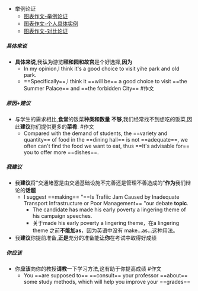 - 举例论证
	- [图表作文-举例论证](图表作文-举例论证.md)
	- [图表作文-个人具体实例](图表作文-个人具体实例.md)
	- [图表作文-对比论证](图表作文-对比论证.md)
##### 具体来说
- **具体来说**,我**认为**游览**颐和园和故宫**是个好选择,**因为**
	- In my opinion,I think it's a good choice to visit yihe park and old park.
	- ==Specifically==,I think it ==will be== a good choice to visit ==the Summer Palace== and ==the forbidden City== #作文 
##### 原因+建议
- 与学生的需求相比,**食堂**的饭菜**种类和数量** **不够**,我们经常找不到想吃的饭菜,因此**建议**你们提供更多的**菜肴**. #作文 
	- Compared with the demand of students, the ==variety and quantity== of food in the ==dining hall== is not ==adequate==, we often can't find the food we want to eat, thus ==It's advisable for== you to offer more ==dishes==.
##### 我建议
- 我**建议**将“交通堵塞是由交通基础设施不完善还是管理不善造成的”**作为**我们辩论的**话题**
	- I suggest ==making== "==Is Trafiic Jam Caused by Inadequate Transport Infrastructure or Poor Management== "our debate **topic**.
		- The candidate has made his early poverty a lingering theme of his campaign speeches.
		- 关于made his early poverty a lingering theme，在a lingering theme 之前**不能加as**，因为英语中没有 make...as...这种用法。
- 我**建议**你提前准备,**正是**充分的准备能**让你**在考试中取得好成绩
##### 你应该
- 你**应该**向你的教授**请教**一下学习方法,这有助于你提高成绩 #作文 
	- You ==are supposed to== ==consult== your professor ==about== some study methods, which will help you improve your ==grades==